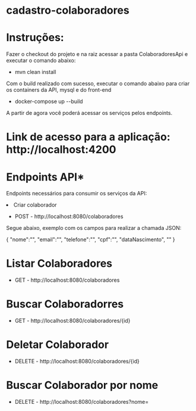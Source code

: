 # cadastro-colaboradores

# Instruções:

Fazer o checkout do projeto e na raiz acessar a pasta ColaboradoresApi e executar o comando abaixo:

- mvn clean install

Com o build realizado com sucesso, executar o comando abaixo para criar os containers da API, mysql e do front-end

- docker-compose up --build

A partir de agora você poderá acessar os serviços pelos endpoints.

# Link de acesso para a aplicação: http://localhost:4200

# Endpoints API*

Endpoints necessários para consumir os serviços da API:

<li>Criar colaborador</li>

 - POST - http://localhost:8080/colaboradores
 
 Segue abaixo, exemplo com os campos para realizar a chamada JSON:
 
 { 
 "nome":"",
 "email":"",
 "telefone":"",
 "cpf":"",
 "dataNascimento", ""
 }
 
# Listar Colaboradores

- GET - http://localhost:8080/colaboradores

# Buscar Colaboradorres

- GET - http://localhost:8080/colaboradores/{id}

# Deletar Colaborador

- DELETE - http://localhost:8080/colaboradores/{id}

# Buscar Colaborador por nome

- DELETE - http://localhost:8080/colaboradores?nome=
